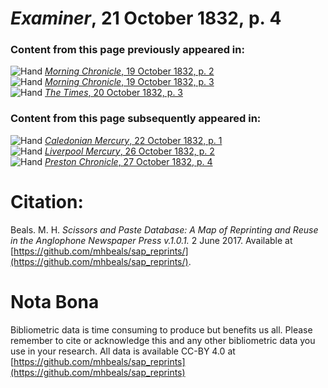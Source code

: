 # *Examiner*, 21 October 1832, p. 4  
  
### Content from this page previously appeared in:  
![Hand](http://scissorsandpaste.net/wp-content/uploads/2017/06/smallhandpointer.png) [*Morning Chronicle*, 19 October 1832, p. 2](https://mhbeals.github.io/sap_html/Morning-Chronicle/Morning-Chronicle-19-October-1832-p-2)  
![Hand](http://scissorsandpaste.net/wp-content/uploads/2017/06/smallhandpointer.png) [*Morning Chronicle*, 19 October 1832, p. 3](https://mhbeals.github.io/sap_html/Morning-Chronicle/Morning-Chronicle-19-October-1832-p-3)  
![Hand](http://scissorsandpaste.net/wp-content/uploads/2017/06/smallhandpointer.png) [*The Times*, 20 October 1832, p. 3](https://mhbeals.github.io/sap_html/The-Times/The-Times-20-October-1832-p-3)  
  
### Content from this page subsequently appeared in:  
![Hand](http://scissorsandpaste.net/wp-content/uploads/2017/06/smallhandpointer.png) [*Caledonian Mercury*, 22 October 1832, p. 1](https://mhbeals.github.io/sap_html/Caledonian-Mercury/Caledonian-Mercury-22-October-1832-p-1)  
![Hand](http://scissorsandpaste.net/wp-content/uploads/2017/06/smallhandpointer.png) [*Liverpool Mercury*, 26 October 1832, p. 2](https://mhbeals.github.io/sap_html/Liverpool-Mercury/Liverpool-Mercury-26-October-1832-p-2)  
![Hand](http://scissorsandpaste.net/wp-content/uploads/2017/06/smallhandpointer.png) [*Preston Chronicle*, 27 October 1832, p. 4](https://mhbeals.github.io/sap_html/Preston-Chronicle/Preston-Chronicle-27-October-1832-p-4)  


# Citation: 

Beals. M. H. *Scissors and Paste Database: A Map of Reprinting and Reuse in the Anglophone Newspaper Press v.1.0.1.* 2 June 2017. Available at [https://github.com/mhbeals/sap_reprints/](https://github.com/mhbeals/sap_reprints/). 

# Nota Bona

Bibliometric data is time consuming to produce but benefits us all. Please remember to cite or acknowledge this and any other bibliometric data you use in your research. All data is available CC-BY 4.0 at [https://github.com/mhbeals/sap_reprints](https://github.com/mhbeals/sap_reprints)